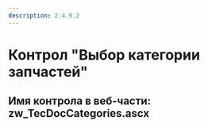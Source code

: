 ```yaml
---
description: 2.4.9.2
---
```


# Контрол "Выбор категории запчастей"

## Имя контрола в веб-части: zw\_TecDocCategories.ascx

